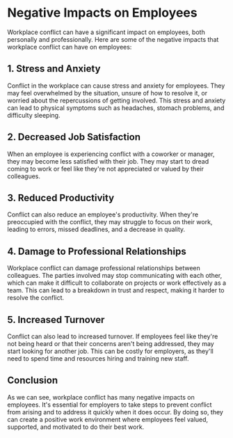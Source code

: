 # Negative Impacts on Employees

Workplace conflict can have a significant impact on employees, both personally and professionally. Here are some of the negative impacts that workplace conflict can have on employees:

## 1. Stress and Anxiety

Conflict in the workplace can cause stress and anxiety for employees. They may feel overwhelmed by the situation, unsure of how to resolve it, or worried about the repercussions of getting involved. This stress and anxiety can lead to physical symptoms such as headaches, stomach problems, and difficulty sleeping.

## 2. Decreased Job Satisfaction

When an employee is experiencing conflict with a coworker or manager, they may become less satisfied with their job. They may start to dread coming to work or feel like they're not appreciated or valued by their colleagues.

## 3. Reduced Productivity

Conflict can also reduce an employee's productivity. When they're preoccupied with the conflict, they may struggle to focus on their work, leading to errors, missed deadlines, and a decrease in quality.

## 4. Damage to Professional Relationships

Workplace conflict can damage professional relationships between colleagues. The parties involved may stop communicating with each other, which can make it difficult to collaborate on projects or work effectively as a team. This can lead to a breakdown in trust and respect, making it harder to resolve the conflict.

## 5. Increased Turnover

Conflict can also lead to increased turnover. If employees feel like they're not being heard or that their concerns aren't being addressed, they may start looking for another job. This can be costly for employers, as they'll need to spend time and resources hiring and training new staff.

## Conclusion

As we can see, workplace conflict has many negative impacts on employees. It's essential for employers to take steps to prevent conflict from arising and to address it quickly when it does occur. By doing so, they can create a positive work environment where employees feel valued, supported, and motivated to do their best work.

